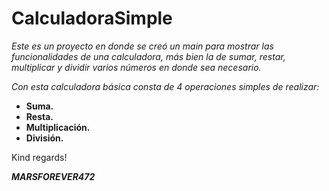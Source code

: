 # CalculadoraSimple

_Este es un proyecto en donde se creó un main para mostrar las funcionalidades de una calculadora, más bien la de sumar, restar, multiplicar y dividir varios números en donde sea necesario._

_Con esta calculadora básica consta de 4 operaciones simples de realizar:_

- **Suma.**
- **Resta.**
- **Multiplicación.**
- **División.**

Kind regards!

***MARSFOREVER472***

